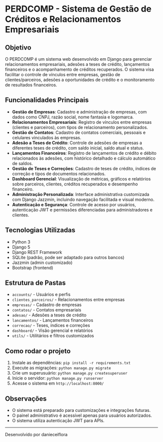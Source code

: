 # PERDCOMP - Sistema de Gestão de Créditos e Relacionamentos Empresariais

## Objetivo
O PERDCOMP é um sistema web desenvolvido em Django para gerenciar relacionamentos empresariais, adesões a teses de crédito, lançamentos financeiros e o acompanhamento de créditos recuperados. O sistema visa facilitar o controle de vínculos entre empresas, gestão de clientes/parceiros, adesões a oportunidades de crédito e o monitoramento de resultados financeiros.

## Funcionalidades Principais
- **Gestão de Empresas**: Cadastro e administração de empresas, com dados como CNPJ, razão social, nome fantasia e logomarca.
- **Relacionamentos Empresariais**: Registro de vínculos entre empresas (clientes e parceiros), com tipos de relacionamento personalizados.
- **Gestão de Contatos**: Cadastro de contatos comerciais, pessoais e celulares vinculados às empresas.
- **Adesão a Teses de Crédito**: Controle de adesões de empresas a diferentes teses de crédito, com saldo inicial, saldo atual e status.
- **Lançamentos Financeiros**: Registro de lançamentos de crédito e débito relacionados às adesões, com histórico detalhado e cálculo automático de saldos.
- **Gestão de Teses e Correções**: Cadastro de teses de crédito, índices de correção e tipos de documentos relacionados.
- **Dashboard Gerencial**: Visualização de métricas, gráficos e relatórios sobre parceiros, clientes, créditos recuperados e desempenho financeiro.
- **Administração Personalizada**: Interface administrativa customizada com Django Jazzmin, incluindo navegação facilitada e visual moderno.
- **Autenticação e Segurança**: Controle de acesso por usuários, autenticação JWT e permissões diferenciadas para administradores e clientes.

## Tecnologias Utilizadas
- Python 3
- Django 5
- Django REST Framework
- SQLite (padrão, pode ser adaptado para outros bancos)
- Jazzmin (admin customizado)
- Bootstrap (frontend)

## Estrutura de Pastas
- `accounts/` - Usuários e perfis
- `clientes_parceiros/` - Relacionamentos entre empresas
- `empresas/` - Cadastro de empresas
- `contatos/` - Contatos empresariais
- `adesao/` - Adesões a teses de crédito
- `lancamentos/` - Lançamentos financeiros
- `correcao/` - Teses, índices e correções
- `dashboard/` - Visão gerencial e relatórios
- `utils/` - Utilitários e filtros customizados

## Como rodar o projeto
1. Instale as dependências: `pip install -r requirements.txt`
2. Execute as migrações: `python manage.py migrate`
3. Crie um superusuário: `python manage.py createsuperuser`
4. Inicie o servidor: `python manage.py runserver`
5. Acesse o sistema em `http://localhost:8000/`

## Observações
- O sistema está preparado para customizações e integrações futuras.
- O painel administrativo é acessível apenas para usuários autorizados.
- O sistema utiliza autenticação JWT para APIs.

---
Desenvolvido por danieceiflora
